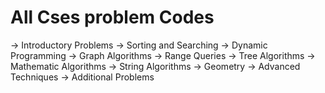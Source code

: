 # All Cses problem Codes

-> Introductory Problems
-> Sorting and Searching
-> Dynamic Programming
-> Graph Algorithms
-> Range Queries
-> Tree Algorithms
-> Mathematic Algorithms
-> String Algorithms
-> Geometry
-> Advanced Techniques
-> Additional Problems
